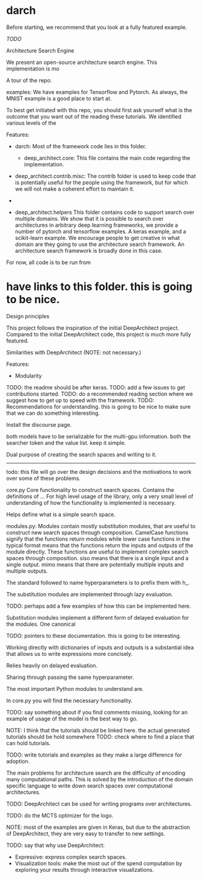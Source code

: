 # darch






Before starting, we recommend that you look at a fully featured example.

*TODO*

Architecture Search Engine

We present an open-source architecture search engine.
This implementation is mo

A tour of the repo:



examples:
    We have examples for Tensorflow and Pytorch. As always, the MNIST example
    is a good place to start at.

To best get initiated with this repo, you should first ask yourself what is the
outcome that you want out of the reading these tutorials.
We identified various levels of the


Features:


* darch: Most of the framework code lies in this folder.
    * deep_architect.core: This file contains the main code regarding the implementation.
* deep_architect.contrib.misc: The contrib folder is used to keep code that is potentially useful
    for the people using the framework, but for which we will not make a coherent
    effort to maintain it.
*

* deep_architect.helpers
This folder contains code to support search over multiple domains. We show that
it is possible to search over architectures in arbitrary deep learning frameworks,
we provide a number of pytorch and tensorflow examples. A keras example, and a
scikit-learn example.
We encourage people to get creative in what domain are they going to use
the architecture search framework.
An architecture search framework is broadly done in this case.

For now, all code is to be run from

# have links to this folder. this is going to be nice.


Design principles

This project follows the inspiration of the initial DeepArchitect project.
Compared to the initial DeepArchitect code, this project is much more fully
featured.

Similarities with DeepArchitect (NOTE: not necessary.)

Features:
* Modularity


TODO: the readme should be after keras.
TODO: add a few issues to get contributions started.
TODO: do a recommended reading section where we suggest how to get up to speed
with the framework.
TODO: Recommendations for understanding. this is going to be nice to make sure
that we can do something interesting.

Install the discourse page.

both models have to be serializable for the multi-gpu information. both the
searcher token and the value list. keep it simple.

Dual purpose of creating the search spaces and writing to it.

----



todo: this file will go over the design decisions and the motivations to work
over some of these problems.

core.py
Core functionality to construct search spaces. Contains the definitions of ...
For high level usage of the library, only a very small level of understanding of
how the functionality is implemented is necessary.

Helps define what is a simple search space.

modules.py:
Modules contain mostly substitution modules, that are useful to construct new
search spaces through composition.
CamelCase functions signify that the functions return modules while lower case
functions in the typical format means that the functions return the inputs and
outputs of the module directly.
These functions are useful to implement complex search spaces through composition.
siso means that there is a single input and a single output.
mimo means that there are potentially multiple inputs and multiple outputs.

The standard followed to name hyperparameters is to prefix them with h_.

The substitution modules are implemented through lazy evaluation.

TODO: perhaps add a few examples of how this can be implemented here.

Substitution modules implement a different form of delayed evaluation for the
modules. One canonical

TODO: pointers to these documentation. this is going to be interesting.

Working directly with dictionaries of inputs and outputs is a substantial idea
that allows us to write expressions more concisely.

Relies heavily on delayed evaluation.

Sharing through passing the same hyperparameter.

The most important Python modules to understand are.

In core.py you will find the necessary functionality.


TODO: say something about if you find comments missing, looking for an example
of usage of the model is the best way to go.

NOTE: I think that the tutorials should be linked here.
the actual generated tutorials should be hold somewhere
TODO: check where to find a place that can hold tutorials.

TODO: write tutorials and examples as they make a large difference for adoption.


The main problems for architecture search are the difficulty of encoding many
computational paths.
This is solved by the introduction of the domain specific language to
write down search spaces over computational architectures.

TODO: DeepArchitect can be used for writing programs over architectures.


TODO: do the MCTS optimizer for the logo.


NOTE: most of the examples are given in Keras, but due to the abstraction
of DeepArchitect, they are very easy to transfer to new settings.


TODO: say that
why use DeepArchitect:
* Expressive: express complex search spaces.
* Visualization tools: make the most out of the spend computation by exploring
your results through interactive visualizations.